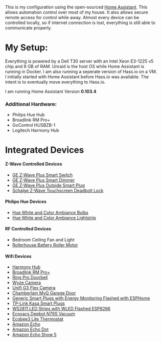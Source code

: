 
This is my configuration using the open-sourced [Home Assistant](https://home-assistant.io/). This allows automation control over most of my house. It also allows secure remote access for control while away. Almost every device can be controlled locally, so if internet connection is lost, everything is still able to communicate properly.


# My Setup:

Everything is powered by a Dell T30 server with an Intel Xeon E3-1225 v5 chip and 8 GB of RAM. Unraid is the host OS while Home Assistant is running in Docker. I am also running a seperate version of Hass.io on a VM. I initially started with Home Assistant before Hass.io was available. The intent is to eventually move everything to Hass.io.

I am running Home Assistant Version __0.103.4__

### Additional Hardware:
* Philips Hue Hub
* Broadlink RM Pro+
* GoControl HUSBZB-1
* Logitech Harmony Hub

# Integrated Devices

#### Z-Wave Controlled Devices
* [GE Z-Wave Plus Smart Switch](https://www.amazon.com/GE-Repeater-Extender-SmartThings-14291/dp/B01M1AHC3R/)
* [GE Z-Wave Plus Smart Dimmer](https://www.amazon.com/GE-Enbrighten-Repeater-SmartThings-14294/dp/B01MUCZA1C/)
* [GE Z-Wave Plus Outside Smart Plug](https://www.amazon.com/GE-Weather-Resistant-Required-Works-SmartThings-14284/dp/B06W9NWFM3/)
* [Schalge Z-Wave Touchscreen Deadbolt Lock](https://www.amazon.com/Schlage-FE469NX-ACC-716-CAM/dp/B00D1M5YTG/)

#### Philips Hue Devices
* [Hue White and Color Ambiance Bulbs](https://www.amazon.com/Philips-464487-Equivalent-Compatible-Assistant/dp/B01M9AU8MB/)
* [Hue White and Color Ambiance Lightstrip](https://www.amazon.com/Philips-Ambiance-LightStrip-Compatible-Assistant/dp/B0167H33DU/)

#### RF Controlled Devices
* Bedroom Ceiling Fan and Light
* [Rollerhouse Battery Roller Motor](https://www.amazon.com/Internal-Re-Chargeable-Automatic-Motorized-Compatible/dp/B07RWTYDXG/)

#### Wifi Devices
* [Harmony Hub](https://www.amazon.com/dp/B00BQ5RYI4/)
* [Broadlink RM Pro+](https://www.amazon.com/BroadLink-Automation-Universal-Compatible-Smartphones/dp/B0742CXGHY/)
* [Ring Pro Doorbell](https://www.amazon.com/Ring-Doorbell-Activated-Installation-existing/dp/B01DM6BDA4/)
* [Wyze Camera](https://www.amazon.com/dp/B076H3SRXG/)
* [Unifi G3 Flex Camera](https://www.amazon.com/Ubiquiti-Indoor-Outdoor-Camera-UVC-G3-FLEX/dp/B07D6MHK7S/)
* [Chamberlain MyQ Garage Door](https://www.amazon.com/Smart-Garage-Opener-Chamberlain-MYQ-G0301/dp/B075H7Z5L8/)
* [Generic Smart Plugs with Energy Monitoring Flashed with ESPHome](https://www.amazon.com/gp/product/B07LGSBFNJ/)
* [TP-Link Kasa Smart Plugs](https://www.amazon.com/dp/B01K1JVZOE/)
* [WS2811 LED Strips with WLED Flashed ESP8266](https://www.amazon.com/gp/product/B01CNL6LBK/)
* [Ecovacs Deebot N79S Vacuum](https://www.amazon.com/gp/product/B077HW9XM7/)
* [Ecobee3 Lite Thermostat](https://www.amazon.com/ecobee3-lite-Smart-Thermostat-Black/dp/B06W56TBLN/)
* [Amazon Echo](https://www.amazon.com/gp/product/B0749WVS7J/)
* [Amazon Echo Dot](https://www.amazon.com/gp/product/B07PDHSLM6/)
* [Amazon Echo Show 5](https://www.amazon.com/gp/product/B07HZLHPKP/)

